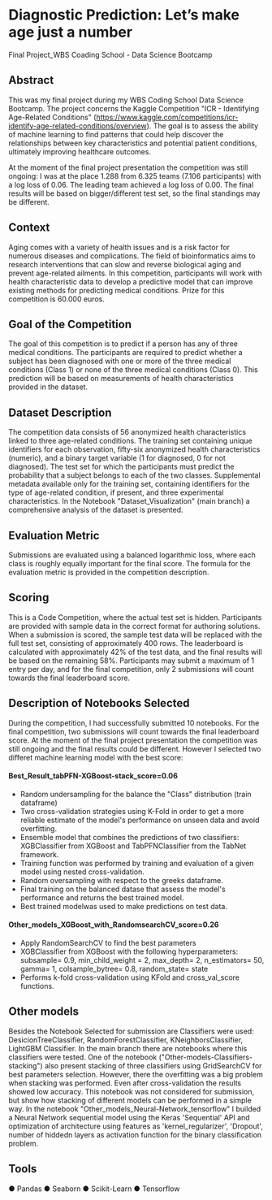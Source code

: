 # Diagnostic Prediction: Let’s make age just a number
Final Project_WBS Coading School - Data Science Bootcamp

## Abstract
This was my final project during my WBS Coding School Data Science Bootcamp. The project concerns the Kaggle Competition "ICR - Identifying Age-Related Conditions" (https://www.kaggle.com/competitions/icr-identify-age-related-conditions/overview). The goal is to assess the ability of machine learning to find patterns that could help discover the relationships between key characteristics and potential patient conditions, ultimately improving healthcare outcomes.

At the moment of the final project presentation the competition was still ongoing: I was at the place 1.288 from 6.325 teams (7.106 participants) with a log loss of 0.06. The leading team achieved a log loss of 0.00. The final results will be based on bigger/different test set, so the final standings may be different.

## Context
Aging comes with a variety of health issues and is a risk factor for numerous diseases and complications. The field of bioinformatics aims to research interventions that can slow and reverse biological aging and prevent age-related ailments. In this competition, participants will work with health characteristic data to develop a predictive model that can improve existing methods for predicting medical conditions. Prize for this competition is 60.000 euros.

## Goal of the Competition
The goal of this competition is to predict if a person has any of three medical conditions. The participants are required to predict whether a subject has been diagnosed with one or more of the three medical conditions (Class 1) or none of the three medical conditions (Class 0). This prediction will be based on measurements of health characteristics provided in the dataset.

## Dataset Description
The competition data consists of 56 anonymized health characteristics linked to three age-related conditions. The training set containing unique identifiers for each observation, fifty-six anonymized health characteristics (numeric), and a binary target variable (1 for diagnosed, 0 for not diagnosed). The test set for which the participants must predict the probability that a subject belongs to each of the two classes. Supplemental metadata available only for the training set, containing identifiers for the type of age-related condition, if present, and three experimental characteristics.
In the Notebook "Dataset_Visualization" (main branch) a comprehensive analysis of the dataset is presented.

## Evaluation Metric
Submissions are evaluated using a balanced logarithmic loss, where each class is roughly equally important for the final score. The formula for the evaluation metric is provided in the competition description.

## Scoring
This is a Code Competition, where the actual test set is hidden. Participants are provided with sample data in the correct format for authoring solutions. When a submission is scored, the sample test data will be replaced with the full test set, consisting of approximately 400 rows. The leaderboard is calculated with approximately 42% of the test data, and the final results will be based on the remaining 58%. Participants may submit a maximum of 1 entry per day, and for the final competition, only 2 submissions will count towards the final leaderboard score.

## Description of Notebooks Selected
During the competition, I had successfully submitted 10 notebooks. For the final competition, two submissions will count towards the final leaderboard score. At the moment of the final project presentation the competition was still ongoing and the final results could be different. However I selected two differet machine learning model with the best score:

#### Best_Result_tabPFN-XGBoost-stack_score=0.06
- Random undersampling for the balance the "Class" distribution (train dataframe)
- Two cross-validation strategies using K-Fold in order to get a more reliable estimate of the model's performance on unseen data and avoid overfitting.
- Ensemble model that combines the predictions of two classifiers: XGBClassifier from XGBoost and TabPFNClassifier from the TabNet framework.
- Training function was performed by training and evaluation of a given model using nested cross-validation.
- Random oversampling with respect to the greeks dataframe.
- Final training on the balanced datase that assess the model's performance and returns the best trained model.
- Best trained modelwas used to make predictions on test data.

#### Other_models_XGBoost_with_RandomsearchCV_score=0.26
- Apply RandomSearchCV to find the best parameters
- XGBClassifier from XGBoost with the following hyperparameters:
                      subsample= 0.9, 
                      min_child_weight = 2, 
                      max_depth= 2, 
                      n_estimators= 50,
                      gamma= 1, 
                      colsample_bytree= 0.8,
                      random_state= state
- Performs k-fold cross-validation using KFold and cross_val_score functions.

## Other models
Besides the Notebook Selected for submission are Classifiers were used: DesicionTreeClassifier, RandomForestClassifier, KNeighborsClassifier, LightGBM Classifier. In the main branch there are notebooks where this classifiers were tested. One of the notebook ("Other-models-Classifiers-stacking") also present stacking of three classifiers using GridSearchCV for best parameters selection. However, there the overfitting was a big problem when  stacking was performed. Even after cross-validation the results showed low accuracy. This notebook was not considered for submission, but show how stacking of different models can be performed in a simple way. In the notebook "Other_models_Neural-Network_tensorflow" I builded a Neural Network sequential model using the Keras 'Sequential' API and optimization of architecture using features as 'kernel_regularizer', 'Dropout', number of hiddedn layers as activation function for the binary classification problem.

## Tools
●	Pandas
●	Seaborn
●	Scikit-Learn
●	Tensorflow 
